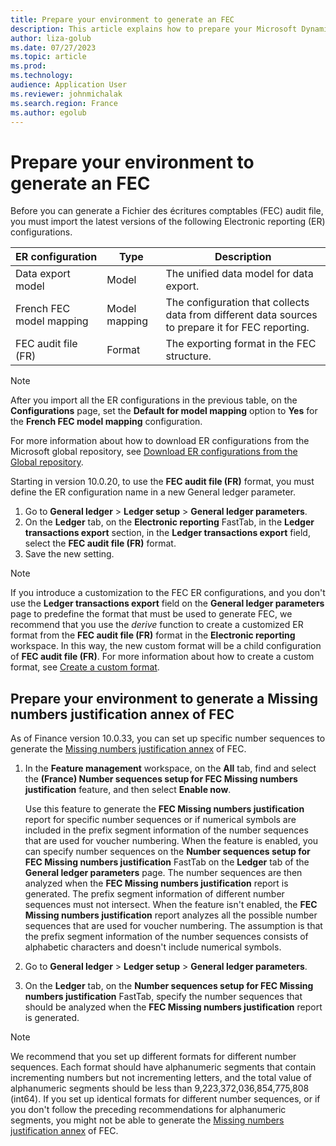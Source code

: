 ```yaml
---
title: Prepare your environment to generate an FEC
description: This article explains how to prepare your Microsoft Dynamics 365 Finance environment to generate a Fichier des écritures comptables (FEC) audit file.
author: liza-golub
ms.date: 07/27/2023
ms.topic: article
ms.prod: 
ms.technology: 
audience: Application User
ms.reviewer: johnmichalak
ms.search.region: France
ms.author: egolub
---
```


# Prepare your environment to generate an FEC

Before you can generate a Fichier des écritures comptables (FEC) audit file, you must import the latest versions of the following Electronic reporting (ER) configurations.

| ER configuration         | Type          | Description |
|--------------------------|---------------|-------------|
| Data export model        | Model         | The unified data model for data export. |
| French FEC model mapping | Model mapping | The configuration that collects data from different data sources to prepare it for FEC reporting. |
| FEC audit file (FR)      | Format        | The exporting format in the FEC structure. |

> [!NOTE]
> After you import all the ER configurations in the previous table, on the **Configurations** page, set the **Default for model mapping** option to **Yes** for the **French FEC model mapping** configuration.

For more information about how to download ER configurations from the Microsoft global repository, see [Download ER configurations from the Global repository](../../../fin-ops-core/dev-itpro/analytics/er-download-configurations-global-repo.md).

Starting in version 10.0.20, to use the **FEC audit file (FR)** format, you must define the ER configuration name in a new General ledger parameter. 

1. Go to **General ledger** \> **Ledger setup** \> **General ledger parameters**.
2. On the **Ledger** tab, on the **Electronic reporting** FastTab, in the **Ledger transactions export** section, in the **Ledger transactions export** field, select the **FEC audit file (FR)** format.
3. Save the new setting.

> [!NOTE]
> If you introduce a customization to the FEC ER configurations, and you don't use the **Ledger transactions export** field on the **General ledger parameters** page to predefine the format that must be used to generate FEC, we recommend that you use the *derive* function to create a customized ER format from the **FEC audit file (FR)** format in the **Electronic reporting** workspace. In this way, the new custom format will be a child configuration of **FEC audit file (FR)**. For more information about how to create a custom format, see [Create a custom format](../../../fin-ops-core/dev-itpro/analytics/er-quick-start2-customize-report.md).

## Prepare your environment to generate a Missing numbers justification annex of FEC

As of Finance version 10.0.33, you can set up specific number sequences to generate the [Missing numbers justification annex](emea-fra-fec-audit-file-structure.md#missing-numbers-justification) of FEC.

1. In the **Feature management** workspace, on the **All** tab, find and select the **(France) Number sequences setup for FEC Missing numbers justification** feature, and then select **Enable now**.

    Use this feature to generate the **FEC Missing numbers justification** report for specific number sequences or if numerical symbols are included in the prefix segment information of the number sequences that are used for voucher numbering. When the feature is enabled, you can specify number sequences on the **Number sequences setup for FEC Missing numbers justification** FastTab on the **Ledger** tab of the **General ledger parameters** page. The number sequences are then analyzed when the **FEC Missing numbers justification** report is generated. The prefix segment information of different number sequences must not intersect. When the feature isn't enabled, the **FEC Missing numbers justification** report analyzes all the possible number sequences that are used for voucher numbering. The assumption is that the prefix segment information of the number sequences consists of alphabetic characters and doesn't include numerical symbols.

2. Go to **General ledger** \> **Ledger setup** \> **General ledger parameters**.
3. On the **Ledger** tab, on the **Number sequences setup for FEC Missing numbers justification** FastTab, specify the number sequences that should be analyzed when the **FEC Missing numbers justification** report is generated.

> [!NOTE]
> We recommend that you set up different formats for different number sequences. Each format should have alphanumeric segments that contain incrementing numbers but not incrementing letters, and the total value of alphanumeric segments should be less than 9,223,372,036,854,775,808 (int64). If you set up identical formats for different number sequences, or if you don't follow the preceding recommendations for alphanumeric segments, you might not be able to generate the [Missing numbers justification annex](emea-fra-fec-audit-file-structure.md#missing-numbers-justification) of FEC.  
